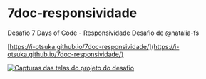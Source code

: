 # 7doc-responsividade
 Desafio 7 Days of Code - Responsividade
 Desafio de @natalia-fs

 [https://i-otsuka.github.io/7doc-responsividade/](https://i-otsuka.github.io/7doc-responsividade/)

[![Capturas das telas do projeto do desafio](https://github.com/user-attachments/assets/b6c98784-52ed-47c0-9909-76b0871d5c8e)](https://github.com/i-otsuka/7doc-responsividade/blob/main/7doc-desafio-responsividade.jpg?raw=true)
